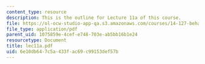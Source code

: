 ```yaml
---
content_type: resource
description: This is the outline for Lecture 11a of this course.
file: https://ol-ocw-studio-app-qa.s3.amazonaws.com/courses/14-127-behavioral-economics-and-finance-spring-2004/6e10db647c5a433fac69c99153def57b_lec11a.pdf
file_type: application/pdf
parent_uid: 1075859e-4cef-e748-703e-ab5bb16b1e24
resourcetype: Document
title: lec11a.pdf
uid: 6e10db64-7c5a-433f-ac69-c99153def57b
---
```

